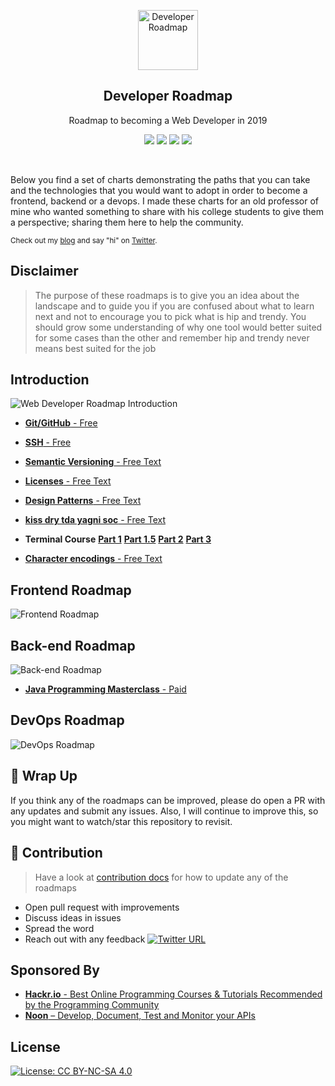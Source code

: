 <p align="center">
  <a href="http://github.com/kamranahmedse/developer-roadmap">
    <img src="https://i.imgur.com/Uid1O3A.png" alt="Developer Roadmap" width="96" height="96">
  </a>
  <h2 align="center">Developer Roadmap</h2>
  <p align="center">Roadmap to becoming a Web Developer in 2019</p>
  <p align="center">
    <a href="https://github.com/kamranahmedse/developer-roadmap#-introduction"><img src="https://img.shields.io/badge/Roadmap-2019-yellowgreen.svg"/></a>
          <a href="https://github.com/kamranahmedse/developer-roadmap/releases"><img src="https://img.shields.io/badge/Roadmaps-Past-yellow.svg"/></a>
      <a href="https://twitter.com/home?status=Developer%20Roadmap%20by%20%40kamranahmedse%20http%3A//github.com/kamranahmedse/developer-roadmap"><img src="https://img.shields.io/badge/twitter-tweet-blue.svg"/></a>
<a href="https://twitter.com/kamranahmedse"><img src="https://img.shields.io/badge/feedback-@kamranahmedse-blue.svg" /></a>
  </p>
  <br>
</p>

Below you find a set of charts demonstrating the paths that you can take and the technologies that you would want to adopt in order to become a frontend, backend or a devops. I made these charts for an old professor of mine who wanted something to share with his college students to give them a perspective; sharing them here to help the community.

<sub>Check out my [blog](http://kamranahmed.info) and say "hi" on [Twitter](https://twitter.com/kamranahmedse).</sub>

## Disclaimer
> The purpose of these roadmaps is to give you an idea about the landscape and to guide you if you are confused about what to learn next and not to encourage you to pick what is hip and trendy. You should grow some understanding of why one tool would better suited for some cases than the other and remember hip and trendy never means best suited for the job

## Introduction

![Web Developer Roadmap Introduction](./images/intro.png)

 - [**Git/GitHub** - Free](https://www.youtube.com/watch?v=SWYqp7iY_Tc)
 - [**SSH** - Free](https://www.youtube.com/watch?v=hQWRp-FdTpc)
 - [**Semantic Versioning** - Free Text](https://semver.org/)
 - [**Licenses** - Free Text](https://choosealicense.com/licenses/)
 - [**Design Patterns** - Free Text](https://sourcemaking.com/design_patterns)
 - [**kiss dry tda yagni soc** - Free Text](https://medium.com/@derodu/design-patterns-kiss-dry-tda-yagni-soc-828c112b89ee)
 - **Terminal Course** [**Part 1**](https://www.youtube.com/watch?v=4Zx7UE70Ehs) [**Part 1.5**](https://www.youtube.com/watch?v=Nxy64wMv__A) [**Part 2**](https://www.youtube.com/watch?v=EyfLawJ81dI) [**Part 3**](https://www.youtube.com/watch?v=-WfG_sUz2A8)
 
 - [**Character encodings** - Free Text](https://www.w3.org/International/questions/qa-what-is-encoding)
 
## Frontend Roadmap

![Frontend Roadmap](./images/frontend.png)


## Back-end Roadmap

![Back-end Roadmap](./images/backend.png)
- [**Java Programming Masterclass** - Paid](https://www.udemy.com/java-the-complete-java-developer-course/learn/v4/overview)

## DevOps Roadmap

![DevOps Roadmap](./images/devops.png)

## 🚦 Wrap Up

If you think any of the roadmaps can be improved, please do open a PR with any updates and submit any issues. Also, I will continue to improve this, so you might want to watch/star this repository to revisit.

## 🙌 Contribution

> Have a look at [contribution docs](./contributing.md) for how to update any of the roadmaps

- Open pull request with improvements
- Discuss ideas in issues
- Spread the word
- Reach out with any feedback [![Twitter URL](https://img.shields.io/twitter/url/https/twitter.com/kamranahmedse.svg?style=social&label=Follow%20%40kamranahmedse)](https://twitter.com/kamranahmedse)

## Sponsored By	

 - [**Hackr.io** - Best Online Programming Courses & Tutorials Recommended by the Programming Community](https://hackr.io)
 - [**Noon** – Develop, Document, Test and Monitor your APIs](https://noon.sh/)
 
## License

[![License: CC BY-NC-SA 4.0](https://img.shields.io/badge/License-CC%20BY--NC--SA%204.0-lightgrey.svg)](https://creativecommons.org/licenses/by-nc-sa/4.0/)
